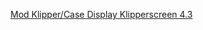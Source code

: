 [Mod Klipper/Case Display Klipperscreen 4.3](https://github.com/insane78/Voron-Mods/tree/main/Mod%20Klipper/Case%20Display%20Klipperscreen%204.3)
